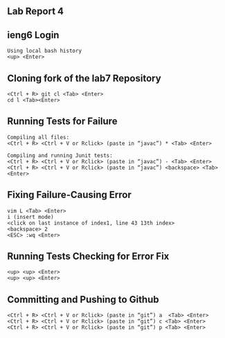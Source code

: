 Lab Report 4
---------------------

ieng6 Login
--------------------------------------------
```
Using local bash history
<up> <Enter>
```
Cloning fork of the lab7 Repository
---------------------------------------
```
<Ctrl + R> git cl <Tab> <Enter>
cd l <Tab><Enter>
```

Running Tests for Failure
-----------------------------------
```
Compiling all files:
<Ctrl + R> <Ctrl + V or Rclick> (paste in “javac”) * <Tab> <Enter>

Compiling and running Junit tests:
<Ctrl + R> <Ctrl + V or Rclick> (paste in “javac”) - <Tab> <Enter>
<Ctrl + R> <Ctrl + V or Rclick> (paste in “javac”) <backspace> <Tab> <Enter>
```
Fixing Failure-Causing Error
--------------------------
```
vim L <Tab> <Enter>
i (insert mode)
<click on last instance of index1, line 43 13th index>
<backspace> 2
<ESC> :wq <Enter>
```

Running Tests Checking for Error Fix
-----------------------------------
```
<up> <up> <Enter>
<up> <up> <Enter>
```

Committing and Pushing to Github
-------------------------------------
```
<Ctrl + R> <Ctrl + V or Rclick> (paste in “git”) a  <Tab> <Enter>
<Ctrl + R> <Ctrl + V or Rclick> (paste in “git”) c <Tab> <Enter>
<Ctrl + R> <Ctrl + V or Rclick> (paste in “git”) p <Tab> <Enter>
```
